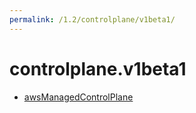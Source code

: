 ```yaml
---
permalink: /1.2/controlplane/v1beta1/
---
```


# controlplane.v1beta1



* [awsManagedControlPlane](awsManagedControlPlane.md)